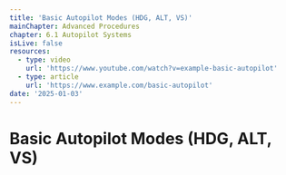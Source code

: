 ```yaml
---
title: 'Basic Autopilot Modes (HDG, ALT, VS)'
mainChapter: Advanced Procedures
chapter: 6.1 Autopilot Systems
isLive: false
resources:
  - type: video
    url: 'https://www.youtube.com/watch?v=example-basic-autopilot'
  - type: article
    url: 'https://www.example.com/basic-autopilot'
date: '2025-01-03'
---
```


# Basic Autopilot Modes (HDG, ALT, VS)
